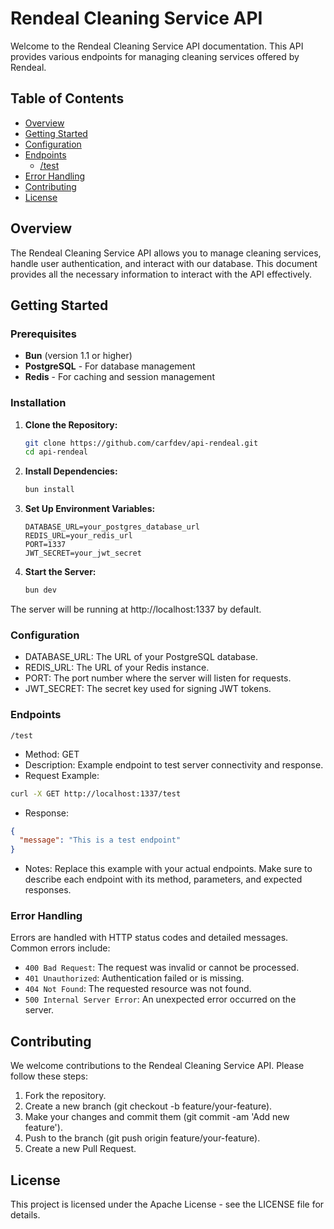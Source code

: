 # Rendeal Cleaning Service API

Welcome to the Rendeal Cleaning Service API documentation. This API provides various endpoints for managing cleaning services offered by Rendeal.

## Table of Contents

- [Overview](#overview)
- [Getting Started](#getting-started)
- [Configuration](#configuration)
- [Endpoints](#endpoints)
  - [/test](#test)
- [Error Handling](#error-handling)
- [Contributing](#contributing)
- [License](#license)

## Overview

The Rendeal Cleaning Service API allows you to manage cleaning services, handle user authentication, and interact with our database. This document provides all the necessary information to interact with the API effectively.

## Getting Started

### Prerequisites

- **Bun** (version 1.1 or higher)
- **PostgreSQL** - For database management
- **Redis** - For caching and session management

### Installation

1. **Clone the Repository:**

   ```bash
   git clone https://github.com/carfdev/api-rendeal.git
   cd api-rendeal
   ```

2. **Install Dependencies:**

   ```bash
   bun install
   ```

3. **Set Up Environment Variables:**

   ```plaintext
   DATABASE_URL=your_postgres_database_url
   REDIS_URL=your_redis_url
   PORT=1337
   JWT_SECRET=your_jwt_secret
   ```

4. **Start the Server:**

   ```bash
   bun dev
   ```

The server will be running at http://localhost:1337 by default.

### Configuration

- DATABASE_URL: The URL of your PostgreSQL database.
- REDIS_URL: The URL of your Redis instance.
- PORT: The port number where the server will listen for requests.
- JWT_SECRET: The secret key used for signing JWT tokens.

### Endpoints

`/test`

- Method: GET
- Description: Example endpoint to test server connectivity and response.
- Request Example:

```bash
curl -X GET http://localhost:1337/test
```

- Response:

```json
{
  "message": "This is a test endpoint"
}
```

- Notes: Replace this example with your actual endpoints. Make sure to describe each endpoint with its method, parameters, and expected responses.

### Error Handling

Errors are handled with HTTP status codes and detailed messages. Common errors include:

- `400 Bad Request`: The request was invalid or cannot be processed.
- `401 Unauthorized`: Authentication failed or is missing.
- `404 Not Found`: The requested resource was not found.
- `500 Internal Server Error`: An unexpected error occurred on the server.

## Contributing

We welcome contributions to the Rendeal Cleaning Service API. Please follow these steps:

1. Fork the repository.
2. Create a new branch (git checkout -b feature/your-feature).
3. Make your changes and commit them (git commit -am 'Add new feature').
4. Push to the branch (git push origin feature/your-feature).
5. Create a new Pull Request.

## License

This project is licensed under the Apache License - see the LICENSE file for details.
